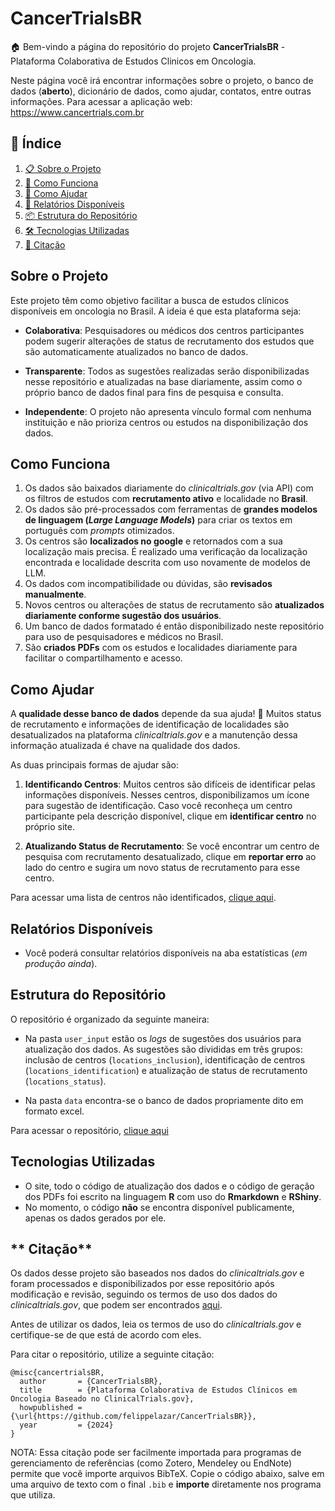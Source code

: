 # CancerTrialsBR

🏠 Bem-vindo a página do repositório do projeto **CancerTrialsBR** -
Plataforma Colaborativa de Estudos Clinicos em Oncologia.

Neste página você irá encontrar informações sobre o projeto, o banco de
dados (**aberto**), dicionário de dados, como ajudar, contatos, entre
outras informações. Para acessar a aplicação web:
<https://www.cancertrials.com.br>

## 📑 **Índice**

1.  [📋 Sobre o Projeto](#sobre-o-projeto)  
2.  [🚀 Como Funciona](#como-funciona)
3.  [🙌 Como Ajudar](#como-ajudar)
4.  [📄 Relatórios Disponíveis](#relatórios-disponíveis)  
5.  [📦 Estrutura do Repositório](#estrutura-do-repositório)  
6.  [🛠️ Tecnologias Utilizadas](#tecnologias-utilizadas)  
7.  [📝 Citação](#citação)

## **Sobre o Projeto**

Este projeto têm como objetivo facilitar a busca de estudos clínicos
disponíveis em oncologia no Brasil. A ideia é que esta plataforma seja:

- **Colaborativa**: Pesquisadores ou médicos dos centros participantes
  podem sugerir alterações de status de recrutamento dos estudos que são
  automaticamente atualizados no banco de dados.

- **Transparente**: Todos as sugestões realizadas serão disponibilizadas
  nesse repositório e atualizadas na base diariamente, assim como o
  próprio banco de dados final para fins de pesquisa e consulta.

- **Independente**: O projeto não apresenta vínculo formal com nenhuma
  instituição e não prioriza centros ou estudos na disponibilização dos
  dados.

## **Como Funciona**

1.  Os dados são baixados diariamente do *clinicaltrials.gov* (via API)
    com os filtros de estudos com **recrutamento ativo** e localidade no
    **Brasil**.
2.  Os dados são pré-processados com ferramentas de **grandes modelos de
    linguagem (*Large Language Models*)** para criar os textos em
    português com *prompts* otimizados.
3.  Os centros são **localizados no google** e retornados com a sua
    localização mais precisa. É realizado uma verificação da localização
    encontrada e localidade descrita com uso novamente de modelos de
    LLM.
4.  Os dados com incompatibilidade ou dúvidas, são **revisados
    manualmente**.
5.  Novos centros ou alterações de status de recrutamento são
    **atualizados diariamente conforme sugestão dos usuários**.
6.  Um banco de dados formatado é então disponibilizado neste
    repositório para uso de pesquisadores e médicos no Brasil.
7.  São **criados PDFs** com os estudos e localidades diariamente para
    facilitar o compartilhamento e acesso.

## **Como Ajudar**

A **qualidade desse banco de dados** depende da sua ajuda! 🙌 Muitos
status de recrutamento e informações de identificação de localidades são
desatualizados na plataforma *clinicaltrials.gov* e a manutenção dessa
informação atualizada é chave na qualidade dos dados.

As duas principais formas de ajudar são:

1.  **Identificando Centros**: Muitos centros são difíceis de
    identificar pelas informações disponíveis. Nesses centros,
    disponibilizamos um ícone para sugestão de identificação. Caso você
    reconheça um centro participante pela descrição disponível, clique
    em **identificar centro** no próprio site.

2.  **Atualizando Status de Recrutamento**: Se você encontrar um centro
    de pesquisa com recrutamento desatualizado, clique em **reportar
    erro** ao lado do centro e sugira um novo status de recrutamento
    para esse centro.

Para acessar uma lista de centros não identificados, [clique
aqui](https://felippelazar.github.io/CancerTrialsBR/cni.html).

## **Relatórios Disponíveis**

- Você poderá consultar relatórios disponíveis na aba estatísticas (*em
  produção ainda*).

## **Estrutura do Repositório**

O repositório é organizado da seguinte maneira:

- Na pasta `user_input` estão os *logs* de sugestões dos usuários para
  atualização dos dados. As sugestões são divididas em três grupos:
  inclusão de centros (`locations_inclusion`), identificação de centros
  (`locations_identification`) e atualização de status de recrutamento
  (`locations_status`).

- Na pasta `data` encontra-se o banco de dados propriamente dito em
  formato excel.

Para acessar o repositório, [clique
aqui](https://github.com/felippelazar/CancerTrialsBR)

## **Tecnologias Utilizadas**

- O site, todo o código de atualização dos dados e o código de geração
  dos PDFs foi escrito na linguagem **R** com uso do **Rmarkdown** e
  **RShiny**.
- No momento, o código **não** se encontra disponível publicamente,
  apenas os dados gerados por ele.

## \*\* Citação\*\*

Os dados desse projeto são baseados nos dados do *clinicaltrials.gov* e
foram processados e disponibilizados por esse repositório após
modificação e revisão, seguindo os termos de uso dos dados do
*clinicaltrials.gov*, que podem ser encontrados
[aqui](https://clinicaltrials.gov/ct2/about-site/terms-conditions).

Antes de utilizar os dados, leia os termos de uso do
*clinicaltrials.gov* e certifique-se de que está de acordo com eles.

Para citar o repositório, utilize a seguinte citação:

    @misc{cancertrialsBR,
      author       = {CancerTrialsBR},
      title        = {Plataforma Colaborativa de Estudos Clínicos em Oncologia Baseado no ClinicalTrials.gov},
      howpublished = {\url{https://github.com/felippelazar/CancerTrialsBR}},
      year         = {2024}
    }

NOTA: Essa citação pode ser facilmente importada para programas de
gerenciamento de referências (como Zotero, Mendeley ou EndNote) permite
que você importe arquivos BibTeX. Copie o código abaixo, salve em uma
arquivo de texto com o final `.bib` e **importe** diretamente nos
programa que utiliza.
